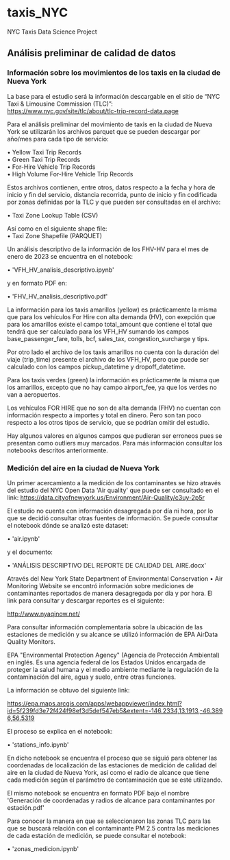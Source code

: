 # taxis_NYC
NYC Taxis Data Science Project 

## Análisis preliminar de calidad de datos

### Información sobre los movimientos de los taxis en la ciudad de Nueva York

La base para el estudio será la información descargable en el sitio de “NYC Taxi & Limousine Commission (TLC)”: https://www.nyc.gov/site/tlc/about/tlc-trip-record-data.page

Para el análisis preliminar del movimiento de taxis en la ciudad de Nueva York se utilizarán los archivos parquet que se pueden descargar por año/mes para cada tipo de servicio: 

•	Yellow Taxi Trip Records   
•	Green Taxi Trip Records   
•	For-Hire Vehicle Trip Records   
•	High Volume For-Hire Vehicle Trip Records   

Estos archivos contienen, entre otros, datos respecto a la fecha y hora de inicio y fin del servicio, distancia recorrida, punto de inicio y fin codificada por zonas definidas por la TLC y que pueden ser consultadas en el archivo:

•	Taxi Zone Lookup Table (CSV)

Así como en el siguiente shape file:  
•	Taxi Zone Shapefile (PARQUET)

Un análisis descriptivo de la información de los FHV-HV para el mes de enero de 2023 se encuentra en el notebook:

• 'VFH_HV_analisis_descriptivo.ipynb' 

y en formato PDF en:

• 'FHV_HV_analisis_descriptivo.pdf'

La información para los taxis amarillos (yellow) es prácticamente la misma que para los vehículos For Hire con alta demanda (HV), con exepción que para los amarillos existe el campo total_amount que contiene el total que tendrá que ser calculado para los VFH_HV sumando los campos base_passenger_fare, tolls, bcf, sales_tax, congestion_surcharge y tips. 

Por otro lado el archivo de los taxis amarillos no cuenta con la duración del viaje (trip_time) presente el archivo de los VFH_HV, pero que puede ser calculado con los campos pickup_datetime y dropoff_datetime. 

Para los taxis verdes (green) la información es prácticamente la misma que los amarillos, excepto que no hay campo airport_fee, ya que los verdes no van a aeropuertos. 

Los vehículos FOR HIRE que no son de alta demanda (FHV) no cuentan con información respecto a importes y total en dinero. Pero son tan poco respecto a los otros tipos de servicio, que se podrían omitir del estudio. 

Hay algunos valores en algunos campos que pudieran ser erroneos pues se presentan como outliers muy marcados. Para más información consultar los notebooks descritos anteriormente. 

### Medición del aire en la ciudad de Nueva York

Un primer acercamiento a la medición de los contaminantes se hizo através del estudio del NYC Open Data 'Air quality' que puede ser consultado en el link: 
https://data.cityofnewyork.us/Environment/Air-Quality/c3uy-2p5r

El estudio no cuenta con información desagregada por día ni hora, por lo que se decidió consultar otras fuentes de información. Se puede consultar el notebook dónde se analizó este dataset: 

• 'air.ipynb' 

y el documento:

• 'ANÁLISIS DESCRIPTIVO DEL REPORTE DE CALIDAD DEL AIRE.docx' 

Através del New York State Department of Environmental Conservation • Air Monitoring Website se encontró información sobre mediciones de contaminantes reportados de manera desagregada por día y por hora. El link para consultar y descargar reportes es el siguiente: 

http://www.nyaqinow.net/

Para consultar información complementaría sobre la ubicación de las estaciones de medición y su alcance se utilizó información de EPA AirData Quality Monitors. 

EPA "Environmental Protection Agency" (Agencia de Protección Ambiental) en inglés. Es una agencia federal de los Estados Unidos encargada de proteger la salud humana y el medio ambiente mediante la regulación de la contaminación del aire, agua y suelo, entre otras funciones.

La información se obtuvo del siguiente link: 

https://epa.maps.arcgis.com/apps/webappviewer/index.html?id=5f239fd3e72f424f98ef3d5def547eb5&extent=-146.2334,13.1913,-46.3896,56.5319

El proceso se explica en el notebook: 

• 'stations_info.ipynb' 

En dicho notebook se encuentra el proceso que se siguió para obtener las coordenadas de localización de las estaciones de medición de calidad del aire en la ciudad de Nueva York, así como el radio de alcance que tiene cada medición según el parámetro de contaminación que se esté utilizando. 

El mismo notebook se encuentra en formato PDF bajo el nombre 'Generación de coordenadas y radios de alcance para contaminantes por estación.pdf'

Para conocer la manera en que se seleccionaron las zonas TLC para las que se buscará relación con el contaminante PM 2.5 contra las mediciones de cada estación de medición, se puede consultar el notebook:

• 'zonas_medicion.ipynb'


